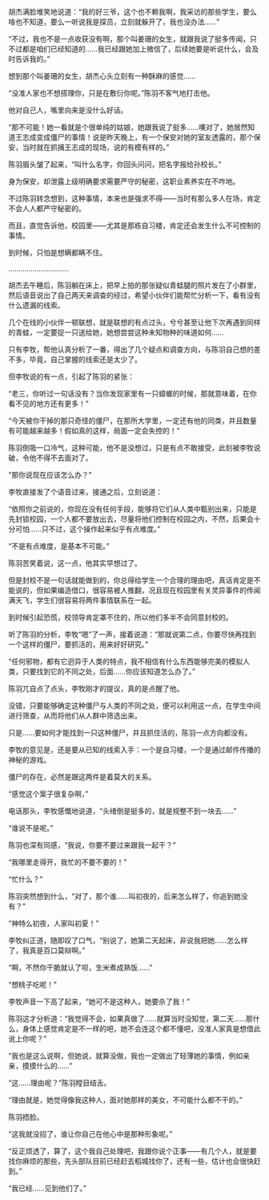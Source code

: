 胡杰满脸堆笑地说道：“我的好三爷，这个也不赖我啊，我采访的那些学生，要么啥也不知道，要么一听说我是探员，立刻就躲开了，我也没办法……”

“不过，我也不是一点收获没有啊，那个叫姜珊的女生，就跟我说了挺多传闻，只不过都是咱们已经知道的……我已经跟她加上微信了，后续她要是听说什么，会及时告诉我的。”

想到那个叫姜珊的女生，胡杰心头立刻有一种酥麻的感觉……

“没准人家也不想搭理你，只是在敷衍你呢。”陈羽不客气地打击他。

他对自己人，嘴里向来是没什么好话。

“那不可能！她一看就是个很单纯的姑娘，她跟我说了挺多……噢对了，她居然知道王志成变成僵尸的事情！说是昨天晚上，有一个保安对她的室友透露的，那个保安，当时就在抓捕王志成的现场，说的有模有样的。”

陈羽眉头皱了起来，“叫什么名字，你回头问问，把名字报给孙校长。”

身为保安，却泄露上级明确要求需要严守的秘密，这职业素养实在不咋地。

不过陈羽转念想到，这种事情，本来也是强求不得——当时有那么多人在场，肯定不会人人都严守秘密的。

而且，直觉告诉他，校园里——尤其是那栋自习楼，肯定还会发生什么不可控制的事情。

到时候，只怕是想瞒都瞒不住。

…………………………

胡杰去午睡后，陈羽躺在床上，把早上拍的那张疑似青蛙腿的照片发在了小群里，然后语音说出了自己两天来调查的经过，希望小伙伴们能帮忙分析一下，看有没有什么遗漏的线索。

几个在线的小伙伴一顿联想，就是联想的有点过头，兮兮甚至让他下次再遇到同样的青蛙，一定要捉一只送给她，她想尝尝这种未知物种的味道如何……

只有李牧，帮他认真分析了一番，得出了几个疑点和调查方向，与陈羽自己想的差不多，毕竟，自己掌握的线索还是太少了。

但李牧说的有一点，引起了陈羽的紧张：

“老三，你听过一句话没有？当你发现家里有一只蟑螂的时候，那就意味着，在你看不见的地方还有更多！”

“今天被你干掉的那只奇怪的僵尸，在那所大学里，一定还有他的同类，并且数量有可能越来越多！假如真的这样，局面一定会失控的！”

陈羽倒吸一口冷气，这种可能，他不是没想过，只是有点不敢接受，此刻被李牧说破，令他不得不去面对了。

“那你说现在应该怎么办？”

李牧直接发了个语音过来，接通之后，立刻说道：

“依照你之前说的，你现在没有任何手段，能够将它们从人类中甄别出来，只能是先封锁校园，一个人都不要放出去，尽量将他们控制在校园之内，不然，后果会十分可怕……只不过，这个操作起来似乎有点难度。”

“不是有点难度，是基本不可能。”

陈羽苦笑着说，这一点，他其实早想过了。

但是封校不是一句话就能做到的，你总得给学生一个合理的理由吧，真话肯定是不能说的，但如果编造借口，很容易被人推翻，况且现在校园里有关灵异事件的传闻满天飞，学生们很容易将两件事情联系在一起。

到时候引起恐慌，校领导肯定罩不住的，所以他们多半不会同意封校的。

听了陈羽的分析，李牧“嗯”了一声，接着说道：“那就说第二点，你要尽快再找到一个这样的僵尸，要抓活的，用来好好研究。”

“任何邪物，都有它迥异于人类的特点，我不相信有什么东西能够完美的模拟人类，只要找到它的不同之处，后面……你应该知道怎么办了。”

陈羽兀自点了点头，李牧刚才的提议，真的是点醒了他。

没错，只要能够确定这种僵尸与人类的不同之处，便可以利用这一点，在学生中间进行筛查，从而将他们从人群中筛选出来。

只是……要如何才能找到一只这种僵尸，并且抓住活的，陈羽一点方向都没有。

李牧的意见是，还是要从已知的线索入手：一个是自习楼，一个是通过邮件传播的神秘的游戏。

僵尸的存在，必然是跟这两件是着莫大的关系。

“感觉这个案子很复杂啊，”

电话那头，李牧感慨地说道，“头绪倒是挺多的，就是规整不到一块去……”

“谁说不是呢。”

陈羽也深有同感，“我说，你要不要过来跟我一起干？”

“我哪里走得开，我忙的不要不要的！”

“忙什么？”

陈羽突然想到什么，“对了，那个谁……叫初夜的，后来怎么样了，你追到她没有？”

“神特么初夜，人家叫初夏！”

李牧纠正道，随即叹了口气，“别说了，她第二天起床，非说我把她……怎么样了，我真是百口莫辩啊。”

“啊，不然你干脆就认了呗，生米煮成熟饭……”

“想桃子吃呢！”

李牧声音一下高了起来，“她可不是这种人，她要杀了我！”

陈羽这才分析道：“我觉得不会，如果真做了……就算当时没知觉，第二天……那什么，身体上感觉肯定是不一样的吧，她不会连这个都不懂吧，没准人家真是想借此讹上你呢？”

“我也是这么说啊，但她说，就算没做，我也一定做出了轻薄她的事情，例如亲亲，摸摸什么的……”

“这……理由呢？”陈羽瞠目结舌。

“理由就是，她觉得像我这种人，面对她那样的美女，不可能什么都不干的。”

陈羽捂脸。

“这我就没招了，谁让你自己在他心中是那种形象呢。”

“反正烦透了，算了，这个我自己处理吧，我跟你说个正事——有几个人，就是要找你麻烦的那些，先头部队目前已经赶去稻城找你了，还有一些，估计也会很快赶到。”

“我已经……见到他们了。”
